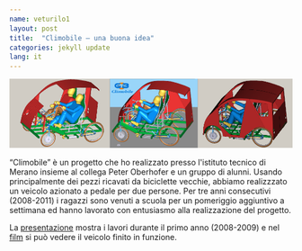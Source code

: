 ```yaml
---
name: veturilo1
layout: post
title:  "Climobile – una buona idea"
categories: jekyll update
lang: it
---
```

![Bild](../../bildoj/klimobilo.png)

“Climobile” è un progetto che ho realizzato presso l'istituto tecnico di Merano insieme al collega Peter Oberhofer e un gruppo di alunni. Usando principalmente dei pezzi ricavati da biciclette vecchie, abbiamo realizzzato un veicolo azionato a pedale per due persone. Per tre anni consecutivi (2008-2011) i ragazzi sono venuti a scuola per un pomeriggio aggiuntivo a settimana ed hanno lavorato con entusiasmo alla realizzazione del progetto.

La [presentazione](../../dosieroj/Climobile-1.pdf) mostra i lavori durante il primo anno (2008-2009) e nel [film](https://www.youtube.com/watch?v=9UoWeJL2lDM) si può vedere il veicolo finito in funzione.
